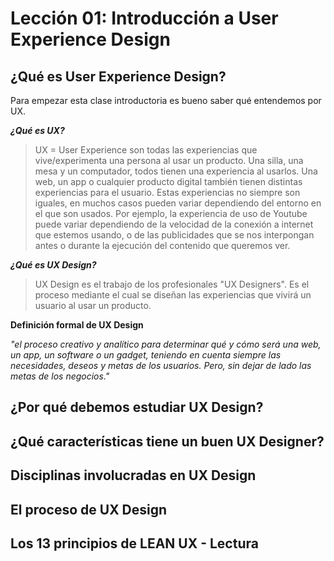 # Lección 01: Introducción a User Experience Design

## ¿Qué es User Experience Design?

Para empezar esta clase introductoria es bueno saber qué entendemos por UX. 


<!--- Slide 2 --->

***¿Qué es UX?***
> UX = User Experience son todas las experiencias que vive/experimenta una persona al usar un producto. Una silla, una mesa y un computador, todos tienen una experiencia al usarlos. 
> Una web, un app o cualquier producto digital también tienen distintas experiencias para el usuario. Estas experiencias no siempre son iguales, en muchos casos pueden variar dependiendo del entorno en el que son usados. Por ejemplo, la experiencia de uso de Youtube puede variar dependiendo de la velocidad de la conexión a internet que estemos usando, o de las publicidades que se nos interpongan antes o durante la ejecución del contenido que queremos ver.

<!--- Slide 3 --->

***¿Qué es UX Design?***

> UX Design es el trabajo de los profesionales "UX Designers". Es el proceso mediante el cual se diseñan las experiencias que vivirá un usuario al usar un producto. 

<!--- Slide 4 --->

**Definición formal de UX Design** 

*"el proceso creativo y analítico para determinar qué y cómo será una web, un app, un software o un gadget, teniendo en cuenta siempre las necesidades, deseos y metas de los usuarios. Pero, sin dejar de lado las metas de los negocios."* 

<!--- Slide 5 --->
<!--- Slide 6 --->
<!--- Slide 7 --->
<!--- Slide 8 --->
<!--- Slide 9 --->

## ¿Por qué debemos estudiar UX Design?
## ¿Qué características tiene un buen UX Designer?
## Disciplinas involucradas en UX Design
## El proceso de UX Design
## Los 13 principios de LEAN UX - Lectura